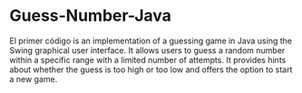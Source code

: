 # Guess-Number-Java
El primer código is an implementation of a guessing game in Java using the Swing graphical user interface. It allows users to guess a random number within a specific range with a limited number of attempts. It provides hints about whether the guess is too high or too low and offers the option to start a new game.
